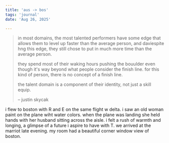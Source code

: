 ```yaml
---
title: 'aus -> bos'
tags: 'journal'
date: 'Aug 26, 2025'

---
```


> in most domains, the most talented performers have some edge that allows them to level up faster than the average person, and daviespite hng this edge, they still chose to put in much more time than the average person. 
> 
> they spend most of their waking hours pushing the bouulder even though it's way beyond what people consider the finish line. for this kind of person, there is no concept of a finish line. 
> 
> the talent domain is a component of their identity, not just a skill equip.
>
> – justin skycak

i flew to boston with R and E on the same flight w delta. i saw an old woman paint on the plane wiht water colors. when the plane was landing she held hands with her husband sitting across the aisle. i felt a rush of warmth and longing, a glimpse of a future i aspire to have with T. we arrived at the marriot late evening. my room had a beautiful corner window view of boston. 